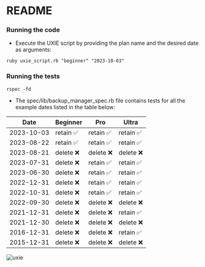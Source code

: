 # README
### Running the code
- Execute the UXIE script by providing the plan name and the desired date as arguments:
```
ruby uxie_script.rb "beginner" "2023-10-03"
```
### Running the tests

```
rspec -fd
```
- The spec/lib/backup_manager_spec.rb file contains tests for all the example dates listed in the table below:
  
| Date       | Beginner   | Pro        | Ultra     |
|------------|------------|------------|-----------|
| 2023-10-03 | retain ✅   | retain ✅   | retain ✅  |
| 2023-08-22 | retain ✅   | retain ✅   | retain ✅  |
| 2023-08-21 | delete ❌   | delete ❌   | delete ❌  |
| 2023-07-31 | delete ❌   | retain ✅   | retain ✅  |
| 2023-06-30 | delete ❌   | retain ✅   | retain ✅  |
| 2022-12-31 | delete ❌   | retain ✅   | retain ✅  |
| 2022-10-31 | delete ❌   | retain ✅   | retain ✅  |
| 2022-09-30 | delete ❌   | delete ❌   | delete ❌  |
| 2021-12-31 | delete ❌   | delete ❌   | retain ✅  |
| 2021-12-30 | delete ❌   | delete ❌   | delete ❌  |
| 2016-12-31 | delete ❌   | delete ❌   | retain ✅  |
| 2015-12-31 | delete ❌   | delete ❌   | delete ❌  |

![uxie](https://cdn.cardsrealm.com/images/cartas/sm6-forbidden-light/en/crop-med/uxie-41131-41.jpeg?5202)